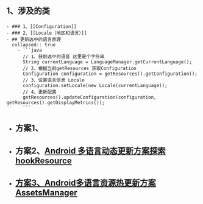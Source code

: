 ## 1、涉及的类
	- ### 1、[[Configuration]]
	- ### 2、[[Locale（地区和语言）]]
	- ## 更新选中的语言原理
	  collapsed:: true
		- ```java
		  // 1、获取选中的语音 这里是个字符串
		  String currentLanguage = LanguageManager.getCurrentLanguage();
		  // 2、根据当前getResources 获取Configuration
		  Configuration configuration = getResources().getConfiguration();
		  // 3、设置语言信息 Locale
		  configuration.setLocale(new Locale(currentLanguage));
		  // 4、更新配置
		  getResources().updateConfiguration(configuration, getResources().getDisplayMetrics());
		  ```
- ## 方案1、
- ## 方案2、[Android 多语言动态更新方案探索hookResource](https://mp.weixin.qq.com/s/jG8rAjQ8QAOmViiQ33SuEg)
- ## [方案3、Android多语言资源热更新方案AssetsManager](https://blog.csdn.net/adayabetter/article/details/127279050)